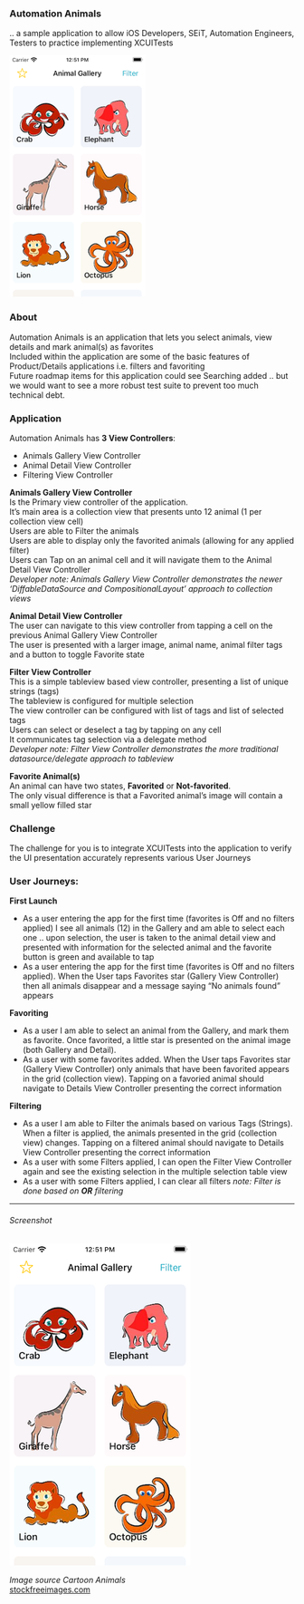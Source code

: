 ### Automation Animals  
.. a sample application to allow iOS Developers, SEiT, Automation Engineers, Testers to practice implementing XCUITests  

![](screenshots/screenshot_240w.png)

### About
Automation Animals is an application that lets you select animals, view details and mark animal(s) as favorites  
Included within the application are some of the basic features of Product/Details applications i.e. filters and favoriting  
Future roadmap items for this application could see Searching added .. but we would want to see a more robust test suite to prevent too much technical debt.  

### Application
Automation Animals has **3 View Controllers**:  
- Animals Gallery View Controller
- Animal Detail View Controller
- Filtering View Controller

**Animals Gallery View Controller**  
Is the Primary view controller of the application.  
It’s main area is a collection view that presents unto 12 animal (1 per collection view cell)  
Users are able to Filter the animals  
Users are able to display only the favorited animals (allowing for any applied filter)  
Users can Tap on an animal cell and it will navigate them to the Animal Detail View Controller   
_Developer note: Animals Gallery View Controller demonstrates the newer ‘DiffableDataSource and CompositionalLayout’ approach to collection views_

**Animal Detail View Controller**  
The user can navigate to this view controller from tapping a cell on the previous Animal Gallery View Controller  
The user is presented with a larger image, animal name, animal filter tags and a button to toggle Favorite state  

**Filter View Controller**  
This is a simple tableview based view controller, presenting a list of unique strings (tags)  
The tableview is configured for multiple selection  
The view controller can be configured with list of tags and list of selected tags  
Users can select or deselect a tag by tapping on any cell  
It communicates tag selection via a delegate method  
_Developer note: Filter View Controller demonstrates the more traditional datasource/delegate approach to tableview_

**Favorite Animal(s)**  
An animal can have two states, **Favorited** or **Not-favorited**.  
The only visual difference is that a Favorited animal’s image will contain a small yellow filled star

### Challenge
The challenge for you is to integrate XCUITests into the application to verify the UI presentation accurately represents various User Journeys

### User Journeys:
**First Launch**
- As a user entering the app for the first time (favorites is Off and no filters applied) I see all animals (12) in the Gallery and am able to select each one .. upon selection, the user is taken to the animal detail view and presented with information for the selected animal and the favorite button is green and available to tap
- As a user entering the app for the first time (favorites is Off and no filters applied). When the User taps Favorites star (Gallery View Controller) then all animals disappear and a message saying “No animals found” appears

**Favoriting**
- As a user I am able to select an animal from the Gallery, and mark them as favorite. Once favorited, a little star is presented on the animal image (both Gallery and Detail).
- As a user with some favorites added. When the User taps Favorites star (Gallery View Controller) only animals that have been favorited appears in the grid (collection view). Tapping on a favoried animal should navigate to Details View Controller presenting the correct information

**Filtering**
- As a user I am able to Filter the animals based on various Tags (Strings). When a filter is applied, the animals presented in the grid (collection view) changes. Tapping on a filtered animal should navigate to Details View Controller presenting the correct information
- As a user with some Filters applied, I can open the Filter View Controller again and see the existing selection in the multiple selection table view
- As a user with some Filters applied, I can clear all filters
_note: Filter is done based on **OR** filtering_

* * *

###### Screenshot
![](screenshots/screenshot.png)

_Image source_
*Cartoon Animals*  
[stockfreeimages.com](https://www.stockfreeimages.com/16426937/Cartoon-animals.html)
